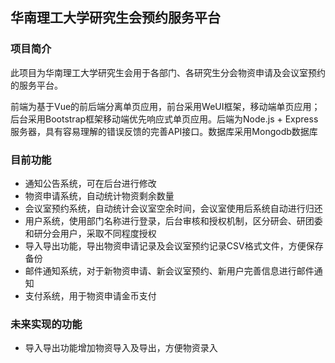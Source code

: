 ## 华南理工大学研究生会预约服务平台

### 项目简介

此项目为华南理工大学研究生会用于各部门、各研究生分会物资申请及会议室预约的服务平台。

前端为基于Vue的前后端分离单页应用，前台采用WeUI框架，移动端单页应用；后台采用Bootstrap框架移动端优先响应式单页应用。后端为Node.js + Express服务器，具有容易理解的错误反馈的完善API接口。数据库采用Mongodb数据库

### 目前功能

- 通知公告系统，可在后台进行修改
- 物资申请系统，自动统计物资剩余数量
- 会议室预约系统，自动统计会议室空余时间，会议室使用后系统自动进行归还
- 用户系统，使用部门名称进行登录，后台审核和授权机制，区分研会、研团委和研分会用户，采取不同程度授权
- 导入导出功能，导出物资申请记录及会议室预约记录CSV格式文件，方便保存备份
- 邮件通知系统，对于新物资申请、新会议室预约、新用户完善信息进行邮件通知
- 支付系统，用于物资申请金币支付

### 未来实现的功能
- 导入导出功能增加物资导入及导出，方便物资录入

